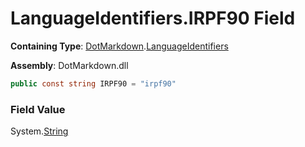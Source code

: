 # LanguageIdentifiers\.IRPF90 Field

**Containing Type**: [DotMarkdown](../../README.md)\.[LanguageIdentifiers](../README.md)

**Assembly**: DotMarkdown\.dll

```csharp
public const string IRPF90 = "irpf90"
```

### Field Value

System\.[String](https://docs.microsoft.com/en-us/dotnet/api/system.string)